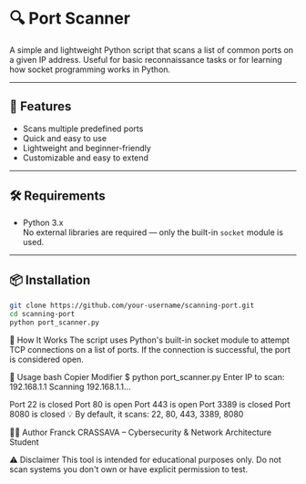 # 🔍 Port Scanner

A simple and lightweight Python script that scans a list of common ports on a given IP address. Useful for basic reconnaissance tasks or for learning how socket programming works in Python.

---

## 🚀 Features

- Scans multiple predefined ports
- Quick and easy to use
- Lightweight and beginner-friendly
- Customizable and easy to extend

---

## 🛠️ Requirements

- Python 3.x  
No external libraries are required — only the built-in `socket` module is used.

---

## 📦 Installation

```bash
git clone https://github.com/your-username/scanning-port.git
cd scanning-port
python port_scanner.py
```

🧠 How It Works
The script uses Python's built-in socket module to attempt TCP connections on a list of ports. If the connection is successful, the port is considered open.

📝 Usage
bash
Copier
Modifier
$ python port_scanner.py
Enter IP to scan: 192.168.1.1
Scanning 192.168.1.1...

Port 22 is closed
Port 80 is open
Port 443 is open
Port 3389 is closed
Port 8080 is closed
💡 By default, it scans: 22, 80, 443, 3389, 8080

🧑‍💻 Author
Franck CRASSAVA – Cybersecurity & Network Architecture Student

⚠️ Disclaimer
This tool is intended for educational purposes only.
Do not scan systems you don't own or have explicit permission to test.
